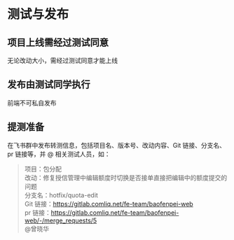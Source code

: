 # 测试与发布

## 项目上线需经过测试同意

无论改动大小，需经过测试同意才能上线

## 发布由测试同学执行

前端不可私自发布

## 提测准备

在飞书群中发布转测信息，包括项目名、版本号、改动内容、Git 链接、分支名、pr 链接等，并 @ 相关测试人员，如：

> 项目：包分配  
> 改动：修复授信管理中编辑额度时切换是否接单直接把编辑中的额度提交的问题  
> 分支名：hotfix/quota-edit  
> Git 链接：https://gitlab.comliq.net/fe-team/baofenpei-web  
> pr 链接：https://gitlab.comliq.net/fe-team/baofenpei-web/-/merge_requests/5  
> @曾晓华
